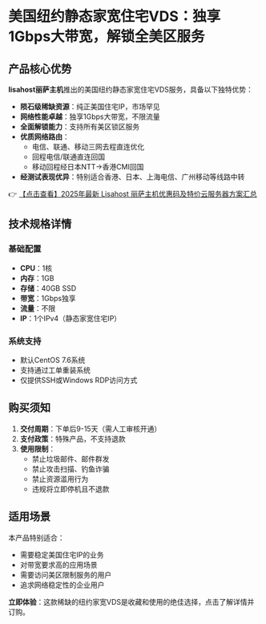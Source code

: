 # 美国纽约静态家宽住宅VDS：独享1Gbps大带宽，解锁全美区服务

## 产品核心优势

**lisahost丽萨主机**推出的美国纽约静态家宽住宅VDS服务，具备以下独特优势：

- **陨石级稀缺资源**：纯正美国住宅IP，市场罕见
- **网络性能卓越**：独享1Gbps大带宽，不限流量
- **全面解锁能力**：支持所有美区锁区服务
- **优质网络路由**：
  - 电信、联通、移动三网去程直连优化
  - 回程电信/联通直连回国
  - 移动回程经日本NTT→香港CMI回国
- **经测试表现优异**：特别适合香港、日本、上海电信、广州移动等线路中转

👉 [【点击查看】2025年最新 Lisahost 丽萨主机优惠码及特价云服务器方案汇总](https://bit.ly/lisazhuji)

## 技术规格详情

### 基础配置
- **CPU**：1核
- **内存**：1GB
- **存储**：40GB SSD
- **带宽**：1Gbps独享
- **流量**：不限
- **IP**：1个IPv4（静态家宽住宅IP）

### 系统支持
- 默认CentOS 7.6系统
- 支持通过工单重装系统
- 仅提供SSH或Windows RDP访问方式

## 购买须知

1. **交付周期**：下单后9-15天（需人工审核开通）
2. **支付政策**：特殊产品，不支持退款
3. **使用限制**：
   - 禁止垃圾邮件、邮件群发
   - 禁止攻击扫描、钓鱼诈骗
   - 禁止资源滥用行为
   - 违规将立即停机且不退款

## 适用场景

本产品特别适合：
- 需要稳定美国住宅IP的业务
- 对带宽要求高的应用场景
- 需要访问美区限制服务的用户
- 追求网络稳定性的企业用户

**立即体验**：这款稀缺的纽约家宽VDS是收藏和使用的绝佳选择，点击了解详情并订购。